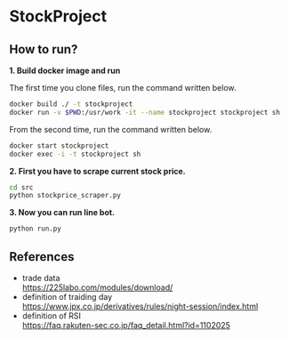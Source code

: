 # StockProject

## How to run?

**1. Build docker image and run**

The first time you clone files, run the command written below.
```bash
docker build ./ -t stockproject 
docker run -v $PWD:/usr/work -it --name stockproject stockproject sh
```

From the second time, run the command written below.
```bash
docker start stockproject
docker exec -i -t stockproject sh
```


**2. First you have to scrape current stock price.**  
```bash
cd src
python stockprice_scraper.py
```


**3. Now you can run line bot.**  
```bash
python run.py
```


## References

- trade data  
https://225labo.com/modules/download/
- definition of traiding day  
https://www.jpx.co.jp/derivatives/rules/night-session/index.html
- definition of RSI  
https://faq.rakuten-sec.co.jp/faq_detail.html?id=1102025


